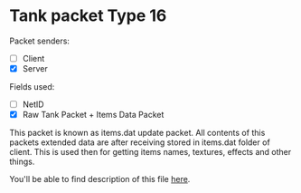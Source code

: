 # Tank packet Type 16

Packet senders:
- [ ] Client
- [x] Server

Fields used:
- [ ] NetID
- [x] Raw Tank Packet + Items Data Packet

This packet is known as items.dat update packet. All contents of this packets extended data are after receiving stored in items.dat folder of client. This is used then for getting items names, textures, effects and other things.

You'll be able to find description of this file [here](Docs/Items%20Data/README.md).
